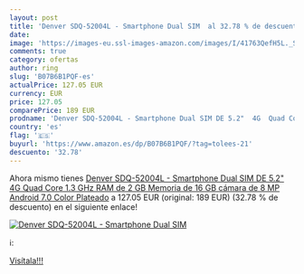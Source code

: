 ```yaml
---
layout: post
title: 'Denver SDQ-52004L - Smartphone Dual SIM  al 32.78 % de descuento'
date: 
image: 'https://images-eu.ssl-images-amazon.com/images/I/41763QefH5L._SL200_.jpg'
comments: true
category: ofertas
author: ring
slug: 'B07B6B1PQF-es'
actualPrice: 127.05 EUR
currency: EUR
price: 127.05
comparePrice: 189 EUR
prodname: 'Denver SDQ-52004L - Smartphone Dual SIM DE 5.2"  4G  Quad Core 1.3 GHz  RAM de 2 GB  Memoria de 16 GB  cámara de 8 MP  Android 7.0  Color Plateado'
country: 'es'
flag: '🇪🇸'
buyurl: 'https://www.amazon.es/dp/B07B6B1PQF/?tag=tolees-21'
descuento: '32.78'
---
```


Ahora mismo tienes [Denver SDQ-52004L - Smartphone Dual SIM DE 5.2"  4G  Quad Core 1.3 GHz  RAM de 2 GB  Memoria de 16 GB  cámara de 8 MP  Android 7.0  Color Plateado](https://www.amazon.es/dp/B07B6B1PQF/?tag=tolees-21) a 127.05 EUR (original: 189 EUR) (32.78 %  de descuento) en el siguiente enlace!

[![Denver SDQ-52004L - Smartphone Dual SIM ](https://images-eu.ssl-images-amazon.com/images/I/41763QefH5L._SL200_.jpg)](https://www.amazon.es/dp/B07B6B1PQF/?tag=tolees-21)

ℹ️:


[Visítala!!!](https://www.amazon.es/dp/B07B6B1PQF/?tag=tolees-21)
